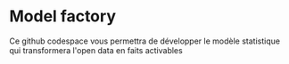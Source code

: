# Model factory

Ce github codespace vous permettra de développer le modèle statistique qui transformera l'open data en faits activables
